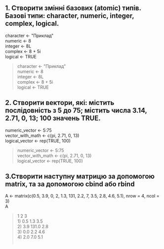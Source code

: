 ## 1.	Створити змінні базових (atomic) типів. Базові типи: character, numeric, integer, complex, logical. ##
character <- "Приклад" <br>
numeric <- 8 <br>
integer <- 8L <br>
complex <- 8 + 5i <br>
logical <- TRUE <br>
> character <- "Приклад" <br>
> numeric <- 8 <br>
> integer <- 8L <br>
> complex <- 8 + 5i <br>
> logical <- TRUE <br>
## 2.	Створити вектори, які: містить послідовність з 5 до 75; містить числа 3.14, 2.71, 0, 13; 100 значень TRUE. ## 
numeric_vector <- 5:75 <br>
vector_with_math <- c(pi, 2.71, 0, 13) <br>
logical_vector <- rep(TRUE, 100) <br>
> numeric_vector <- 5:75 <br>
> vector_with_math <- c(pi, 2.71, 0, 13) <br>
> logical_vector <- rep(TRUE, 100) <br>
## 3.Створити наступну матрицю за допомогою matrix, та за допомогою cbind або rbind ##
A <- matrix(c(0.5, 3.9, 0, 2, 1.3, 131, 2.2, 7, 3.5, 2.8, 4.6, 5.1), nrow = 4, ncol = 3) <br>
A <br>
> <table>
>    1        2      3 <br>
> 1) 0.5     1.3    3.5 <br>
> 2) 3.9     131.0  2.8 <br>
> 3) 0.0     2.2    4.6 <br>
> 4) 2.0     7.0    5.1 <br>
  </table>
